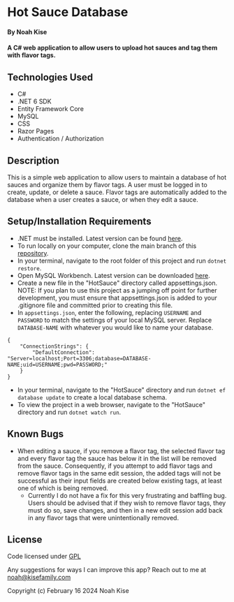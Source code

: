 # Hot Sauce Database

#### By Noah Kise

#### A C# web application to allow users to upload hot sauces and tag them with flavor tags.

## Technologies Used

* C#
* .NET 6 SDK
* Entity Framework Core
* MySQL
* CSS
* Razor Pages
* Authentication / Authorization

## Description

This is a simple web application to allow users to maintain a database of hot sauces and organize them by flavor tags. A user must be logged in to create, update, or delete a sauce. Flavor tags are automatically added to the database when a user creates a sauce, or when they edit a sauce.

## Setup/Installation Requirements

* .NET must be installed. Latest version can be found [here](https://dotnet.microsoft.com/en-us/).
* To run locally on your computer, clone the main branch of this [repository](https://github.com/NoahKise/hot-sauce-database).
* In your terminal, navigate to the root folder of this project and run `dotnet restore`.
* Open MySQL Workbench. Latest version can be downloaded [here](https://dev.mysql.com/downloads/workbench/).
* Create a new file in the "HotSauce" directory called appsettings.json. NOTE: If you plan to use this project as a jumping off point for further development, you must ensure that appsettings.json is added to your .gitignore file and committed prior to creating this file.
* In `appsettings.json`, enter the following, replacing `USERNAME` and `PASSWORD` to match the settings of your local MySQL server. Replace `DATABASE-NAME` with whatever you would like to name your database.
  
```
{
    "ConnectionStrings": {
        "DefaultConnection": "Server=localhost;Port=3306;database=DATABASE-NAME;uid=USERNAME;pwd=PASSWORD;"
    }
}
```
* In your terminal, navigate to the "HotSauce" directory and run `dotnet ef database update` to create a local database schema.
* To view the project in a web browser, navigate to the "HotSauce" directory and run `dotnet watch run`.

## Known Bugs

* When editing a sauce, if you remove a flavor tag, the selected flavor tag and every flavor tag the sauce has below it in the list will be removed from the sauce. Consequently, if you attempt to add flavor tags and remove flavor tags in the same edit session, the added tags will not be successful as their input fields are created below existing tags, at least one of which is being removed.
    * Currently I do not have a fix for this very frustrating and baffling bug.  Users should be advised that if they wish to remove flavor tags, they must do so, save changes, and then in a new edit session add back in any flavor tags that were unintentionally removed.

## License

Code licensed under [GPL](LICENSE.txt)

Any suggestions for ways I can improve this app? Reach out to me at noah@kisefamily.com

Copyright (c) February 16 2024 Noah Kise